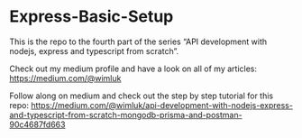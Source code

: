 # Express-Basic-Setup

This is the repo to the fourth part of the series “API development with nodejs, express and typescript from scratch”.

Check out my medium profile and have a look on all of my articles:
https://medium.com/@wimluk

Follow along on medium and check out the step by step tutorial for this repo:
https://medium.com/@wimluk/api-development-with-nodejs-express-and-typescript-from-scratch-mongodb-prisma-and-postman-90c4687fd663